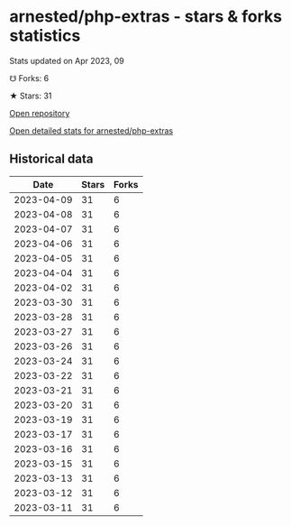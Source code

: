 # arnested/php-extras - stars & forks statistics

Stats updated on Apr 2023, 09

☋ Forks: 6

★ Stars: 31

[Open repository](https://github.com/arnested/php-extras)

[Open detailed stats for arnested/php-extras](https://reviewgithub.com/rep/arnested/php-extras)

## Historical data
| Date | Stars | Forks |
|------|-------|-------|
| 2023-04-09 | 31 | 6 | 
| 2023-04-08 | 31 | 6 | 
| 2023-04-07 | 31 | 6 | 
| 2023-04-06 | 31 | 6 | 
| 2023-04-05 | 31 | 6 | 
| 2023-04-04 | 31 | 6 | 
| 2023-04-02 | 31 | 6 | 
| 2023-03-30 | 31 | 6 | 
| 2023-03-28 | 31 | 6 | 
| 2023-03-27 | 31 | 6 | 
| 2023-03-26 | 31 | 6 | 
| 2023-03-24 | 31 | 6 | 
| 2023-03-22 | 31 | 6 | 
| 2023-03-21 | 31 | 6 | 
| 2023-03-20 | 31 | 6 | 
| 2023-03-19 | 31 | 6 | 
| 2023-03-17 | 31 | 6 | 
| 2023-03-16 | 31 | 6 | 
| 2023-03-15 | 31 | 6 | 
| 2023-03-13 | 31 | 6 | 
| 2023-03-12 | 31 | 6 | 
| 2023-03-11 | 31 | 6 | 

